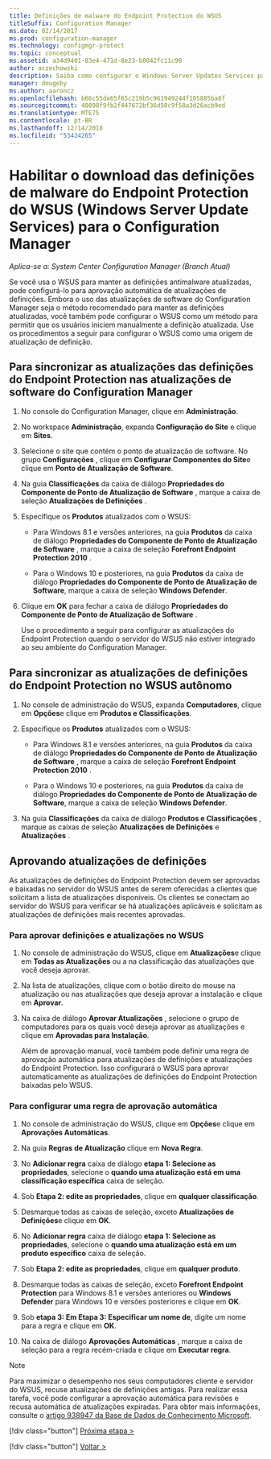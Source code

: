 ```yaml
---
title: Definições de malware do Endpoint Protection do WSUS
titleSuffix: Configuration Manager
ms.date: 02/14/2017
ms.prod: configuration-manager
ms.technology: configmgr-protect
ms.topic: conceptual
ms.assetid: a34d9401-83e4-471d-8e23-b8042fc11c90
author: aczechowski
description: Saiba como configurar o Windows Server Updates Services para aprovação automática de atualizações de definição.
manager: dougeby
ms.author: aaroncz
ms.openlocfilehash: b66c55da65f65c219b5c961949244f105885ba8f
ms.sourcegitcommit: 48098f9fb2f447672bf36d50c9f58a3d26acb9ed
ms.translationtype: MTE75
ms.contentlocale: pt-BR
ms.lasthandoff: 12/14/2018
ms.locfileid: "53424265"
---
```

# <a name="enable-endpoint-protection-malware-definitions-to-download-from-windows-server-update-services-wsus-for-configuration-manager"></a>Habilitar o download das definições de malware do Endpoint Protection do WSUS (Windows Server Update Services) para o Configuration Manager

*Aplica-se a: System Center Configuration Manager (Branch Atual)*

 Se você usa o WSUS para manter as definições antimalware atualizadas, pode configurá-lo para aprovação automática de atualizações de definições. Embora o uso das atualizações de software do Configuration Manager seja o método recomendado para manter as definições atualizadas, você também pode configurar o WSUS como um método para permitir que os usuários iniciem manualmente a definição atualizada. Use os procedimentos a seguir para configurar o WSUS como uma origem de atualização de definição.

## <a name="to-synchronize-endpoint-protection-definition-updates-in-configuration-manager-software-updates"></a>Para sincronizar as atualizações das definições do Endpoint Protection nas atualizações de software do Configuration Manager

1. No console do Configuration Manager, clique em **Administração**.

2. No workspace **Administração**, expanda **Configuração do Site** e clique em **Sites**.

3. Selecione o site que contém o ponto de atualização de software. No grupo **Configurações** , clique em **Configurar Componentes do Site**e clique em **Ponto de Atualização de Software**.

4. Na guia **Classificações** da caixa de diálogo **Propriedades do Componente de Ponto de Atualização de Software** , marque a caixa de seleção **Atualizações de Definições** .

5. Especifique os **Produtos** atualizados com o WSUS:

   -   Para Windows 8.1 e versões anteriores, na guia **Produtos** da caixa de diálogo **Propriedades do Componente de Ponto de Atualização de Software** , marque a caixa de seleção **Forefront Endpoint Protection 2010** .

   -   Para o Windows 10 e posteriores, na guia **Produtos** da caixa de diálogo **Propriedades do Componente de Ponto de Atualização de Software**, marque a caixa de seleção **Windows Defender**.

6. Clique em **OK** para fechar a caixa de diálogo **Propriedades do Componente de Ponto de Atualização de Software** .

   Use o procedimento a seguir para configurar as atualizações do Endpoint Protection quando o servidor do WSUS não estiver integrado ao seu ambiente do Configuration Manager.

## <a name="to-synchronize-endpoint-protection-definition-updates-in-standalone-wsus"></a>Para sincronizar as atualizações de definições do Endpoint Protection no WSUS autônomo

1.  No console de administração do WSUS, expanda **Computadores**, clique em **Opções**e clique em **Produtos e Classificações**.

2.  Especifique os **Produtos** atualizados com o WSUS:

    -   Para Windows 8.1 e versões anteriores, na guia **Produtos** da caixa de diálogo **Propriedades do Componente de Ponto de Atualização de Software** , marque a caixa de seleção **Forefront Endpoint Protection 2010** .

    -   Para o Windows 10 e posteriores, na guia **Produtos** da caixa de diálogo **Propriedades do Componente de Ponto de Atualização de Software**, marque a caixa de seleção **Windows Defender**.

3.  Na guia **Classificações** da caixa de diálogo **Produtos e Classificações** , marque as caixas de seleção **Atualizações de Definições** e **Atualizações** .

## <a name="approving-definition-updates"></a>Aprovando atualizações de definições
 As atualizações de definições do Endpoint Protection devem ser aprovadas e baixadas no servidor do WSUS antes de serem oferecidas a clientes que solicitam a lista de atualizações disponíveis. Os clientes se conectam ao servidor do WSUS para verificar se há atualizações aplicáveis e solicitam as atualizações de definições mais recentes aprovadas.

### <a name="to-approve-definitions-and-updates-in-wsus"></a>Para aprovar definições e atualizações no WSUS

1. No console de administração do WSUS, clique em **Atualizações**e clique em **Todas as Atualizações** ou a na classificação das atualizações que você deseja aprovar.

2. Na lista de atualizações, clique com o botão direito do mouse na atualização ou nas atualizações que deseja aprovar a instalação e clique em **Aprovar**.

3. Na caixa de diálogo **Aprovar Atualizações** , selecione o grupo de computadores para os quais você deseja aprovar as atualizações e clique em **Aprovadas para Instalação**.

   Além de aprovação manual, você também pode definir uma regra de aprovação automática para atualizações de definições e atualizações do Endpoint Protection. Isso configurará o WSUS para aprovar automaticamente as atualizações de definições do Endpoint Protection baixadas pelo WSUS.

### <a name="to-configure-an-automatic-approval-rule"></a>Para configurar uma regra de aprovação automática

1.  No console de administração do WSUS, clique em **Opções**e clique em **Aprovações Automáticas**.

2.  Na guia **Regras de Atualização** clique em **Nova Regra**.

3.  No **Adicionar regra** caixa de diálogo **etapa 1: Selecione as propriedades**, selecione o **quando uma atualização está em uma classificação específica** caixa de seleção.

4.  Sob **Etapa 2: edite as propriedades**, clique em **qualquer classificação**.

5.  Desmarque todas as caixas de seleção, exceto **Atualizações de Definições**e clique em **OK**.

6.  No **Adicionar regra** caixa de diálogo **etapa 1: Selecione as propriedades**, selecione o **quando uma atualização está em um produto específico** caixa de seleção.

7.  Sob **Etapa 2: edite as propriedades**, clique em **qualquer produto**.

8.  Desmarque todas as caixas de seleção, exceto **Forefront Endpoint Protection** para Windows 8.1 e versões anteriores ou **Windows Defender** para Windows 10 e versões posteriores e clique em **OK**.

9. Sob **etapa 3: Em Etapa 3: Especificar um nome de**, digite um nome para a regra e clique em **OK**.

10. Na caixa de diálogo **Aprovações Automáticas** , marque a caixa de seleção para a regra recém-criada e clique em **Executar regra**.

> [!NOTE]
>  Para maximizar o desempenho nos seus computadores cliente e servidor do WSUS, recuse atualizações de definições antigas. Para realizar essa tarefa, você pode configurar a aprovação automática para revisões e recusa automática de atualizações expiradas. Para obter mais informações, consulte o [artigo 938947 da Base de Dados de Conhecimento Microsoft](http://go.microsoft.com/fwlink/p/?LinkId=204078).
> 
> [!div class="button"]
> [Próxima etapa >](endpoint-antimalware-policies.md)
> 
> [!div class="button"]
> [Voltar >](endpoint-configure-alerts.md)
